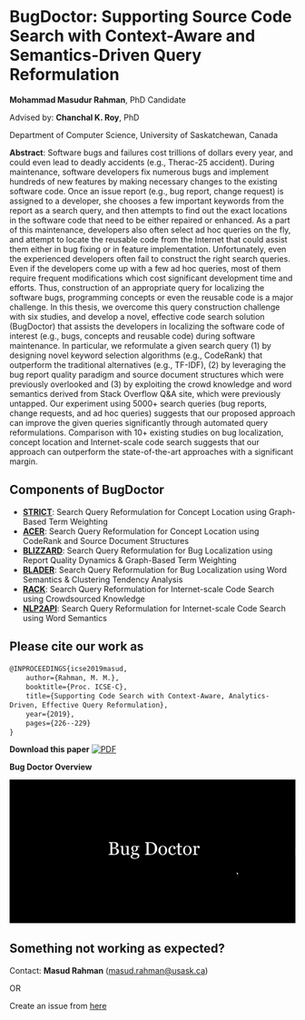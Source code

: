 # BugDoctor: Supporting Source Code Search with Context-Aware and Semantics-Driven Query Reformulation


**Mohammad Masudur Rahman**, PhD Candidate

Advised by: **Chanchal K. Roy**, PhD

Department of Computer Science, University of Saskatchewan, Canada


**Abstract**: Software bugs and failures cost trillions of dollars every year, and could even lead to deadly accidents (e.g., Therac-25 accident). During maintenance, software developers fix numerous bugs and implement hundreds of new features by making necessary changes to the existing software code. Once an issue report (e.g., bug report, change request) is assigned to a developer, she chooses a few important keywords from the report as a search query, and then attempts to find out the exact locations in the software code that need to be either repaired or enhanced. As a part of this maintenance, developers also often select ad hoc queries on the fly, and attempt to locate the reusable code from the Internet that could assist them either in bug fixing or in feature implementation. Unfortunately, even the experienced developers often fail to construct the right search queries. Even if the developers come up with a few ad hoc queries, most of them require frequent modifications which cost significant development time and efforts. Thus, construction of an appropriate query for localizing the software bugs, programming concepts or even the reusable code is a major challenge. In this thesis, we overcome this query construction challenge with six studies, and develop a novel, effective code search solution (BugDoctor) that assists the developers in localizing the software code of interest (e.g., bugs, concepts and reusable code) during software maintenance. In particular, we reformulate a given search query (1) by designing novel keyword selection algorithms (e.g., CodeRank) that outperform the traditional alternatives (e.g., TF-IDF), (2) by leveraging the bug report quality paradigm and source document structures which were previously overlooked and (3) by exploiting the crowd knowledge and word semantics derived from Stack Overflow Q&A site, which were previously untapped. Our experiment using 5000+ search queries (bug reports, change requests, and ad hoc queries) suggests that our proposed approach can improve the given queries significantly through automated query reformulations. Comparison with 10+ existing studies on bug localization, concept location and Internet-scale code search suggests that our approach can outperform the state-of-the-art approaches with a significant margin.

Components of BugDoctor
--------------------------------
- [**STRICT**](https://github.com/masud-technope/STRICT-Replication-Package): Search Query Reformulation for Concept Location using Graph-Based Term Weighting
- [**ACER**](https://github.com/masud-technope/ACER-Replication-Package-ASE2017): Search Query Reformulation for Concept Location using CodeRank and Source Document Structures
- [**BLIZZARD**](https://github.com/masud-technope/BLIZZARD-Replication-Package-ESEC-FSE2018): Search Query Reformulation for Bug Localization using Report Quality Dynamics & Graph-Based Term Weighting
- [**BLADER**](https://github.com/masud-technope/BLADER-ICSE2019-Replication-Package): Search Query Reformulation for Bug Localization using Word Semantics & Clustering Tendency Analysis
- [**RACK**](https://github.com/masud-technope/RACK-Replication-Package): Search Query Reformulation for Internet-scale Code Search using Crowdsourced Knowledge
- [**NLP2API**](https://github.com/masud-technope/NLP2API-Replication-Package): Search Query Reformulation for Internet-scale Code Search using Word Semantics


Please cite our work as
------------------------------------------
```
@INPROCEEDINGS{icse2019masud,
	author={Rahman, M. M.},
	booktitle={Proc. ICSE-C},
	title={Supporting Code Search with Context-Aware, Analytics-Driven, Effective Query Reformulation},
	year={2019},
	pages={226--229}
}
```
**Download this paper** [<img src="http://homepage.usask.ca/~masud.rahman/img/pdf.png"
     alt="PDF" heigh="16px" width="16px" />](http://homepage.usask.ca/~masud.rahman/papers/masud-ICSE2019-pp.pdf)


**Bug Doctor Overview**

[![Bug Doctor](https://github.com/masud-technope/BugDoctor/blob/master/bugdoctor.png?raw=true)](https://youtu.be/RPMBr0Ktxks)



Something not working as expected?
------------------------------------------------------------------------
Contact: **Masud Rahman** (masud.rahman@usask.ca)

OR

Create an issue from [here](https://github.com/masud-technope/BugDoctor/issues/new)





